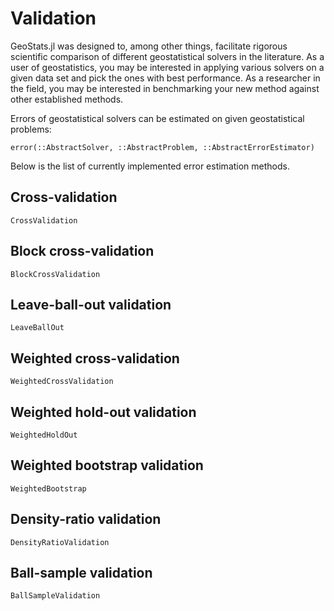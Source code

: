 # Validation

GeoStats.jl was designed to, among other things, facilitate rigorous scientific
comparison of different geostatistical solvers in the literature. As a user of
geostatistics, you may be interested in applying various solvers on a given data
set and pick the ones with best performance. As a researcher in the field, you may
be interested in benchmarking your new method against other established methods.

Errors of geostatistical solvers can be estimated on given geostatistical problems:

```@docs
error(::AbstractSolver, ::AbstractProblem, ::AbstractErrorEstimator)
```

Below is the list of currently implemented error estimation methods.

## Cross-validation

```@docs
CrossValidation
```

## Block cross-validation

```@docs
BlockCrossValidation
```

## Leave-ball-out validation

```@docs
LeaveBallOut
```

## Weighted cross-validation

```@docs
WeightedCrossValidation
```

## Weighted hold-out validation

```@docs
WeightedHoldOut
```

## Weighted bootstrap validation

```@docs
WeightedBootstrap
```

## Density-ratio validation

```@docs
DensityRatioValidation
```

## Ball-sample validation

```@docs
BallSampleValidation
```
